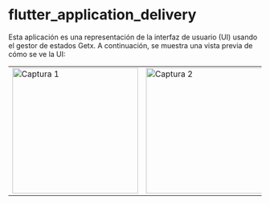 # flutter_application_delivery


Esta aplicación es una representación de la interfaz de usuario (UI) usando el gestor de estados Getx. A continuación, se muestra una vista previa de cómo se ve la UI:

<table>
  <tr>
    <td>
      <img src="asset/screen/one.png" alt="Captura 1" width="250"/>
    </td>
    <td>
      <img src="asset/screen/second.png" alt="Captura 2" width="250"/>
    </td>
    <td>
      <img src="asset/screen/third.png" alt="Captura 2" width="250"/>
    </td>
  </tr>
</table>
